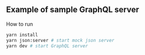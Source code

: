 ## Example of sample GraphQL server

How to run
```bash
yarn install
yarn json:server # start mock json server
yarn dev # start GraphQL server
```

